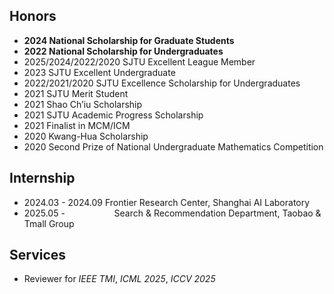 ## Honors

- **2024 National Scholarship for Graduate Students**
- **2022 National Scholarship for Undergraduates**
- 2025/2024/2022/2020 SJTU Excellent League Member
- 2023 SJTU Excellent Undergraduate
- 2022/2021/2020 SJTU Excellence Scholarship for Undergraduates
- 2021 SJTU Merit Student
- 2021 Shao Ch’iu Scholarship
- 2021 SJTU Academic Progress Scholarship
- 2021 Finalist in MCM/ICM
- 2020 Kwang-Hua Scholarship
- 2020 Second Prize of National Undergraduate Mathematics Competition

## Internship
- 2024.03 - 2024.09 Frontier Research Center, Shanghai AI Laboratory
- 2025.05 -&nbsp;&nbsp;&nbsp;&nbsp;&nbsp;&nbsp;&nbsp;&nbsp;&nbsp;&nbsp;&nbsp;&nbsp;&nbsp;&nbsp;&nbsp;&nbsp;&nbsp;&nbsp;&nbsp;&nbsp;Search & Recommendation Department, Taobao & Tmall Group


## Services
- Reviewer for _IEEE TMI_, _ICML 2025_, _ICCV 2025_
